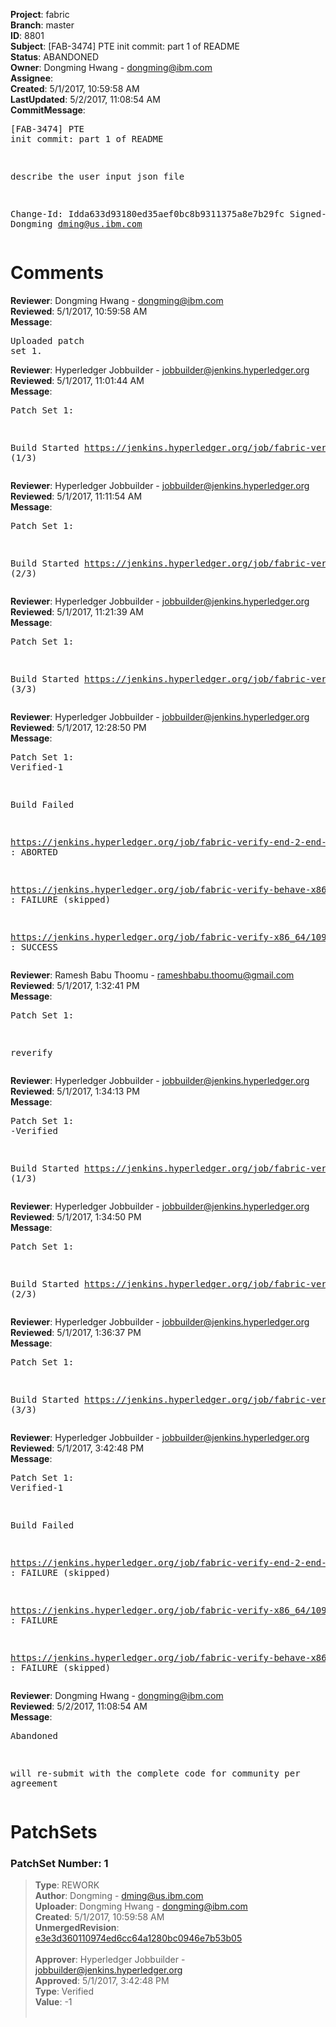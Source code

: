 <strong>Project</strong>: fabric<br><strong>Branch</strong>: master<br><strong>ID</strong>: 8801<br><strong>Subject</strong>: [FAB-3474] PTE init commit: part 1 of README<br><strong>Status</strong>: ABANDONED<br><strong>Owner</strong>: Dongming Hwang - dongming@ibm.com<br><strong>Assignee</strong>:<br><strong>Created</strong>: 5/1/2017, 10:59:58 AM<br><strong>LastUpdated</strong>: 5/2/2017, 11:08:54 AM<br><strong>CommitMessage</strong>:<br><pre>[FAB-3474] PTE init commit: part 1 of README

describe the user input json file

Change-Id: Idda633d93180ed35aef0bc8b9311375a8e7b29fc
Signed-off-by: Dongming <dming@us.ibm.com>
</pre><h1>Comments</h1><strong>Reviewer</strong>: Dongming Hwang - dongming@ibm.com<br><strong>Reviewed</strong>: 5/1/2017, 10:59:58 AM<br><strong>Message</strong>: <pre>Uploaded patch set 1.</pre><strong>Reviewer</strong>: Hyperledger Jobbuilder - jobbuilder@jenkins.hyperledger.org<br><strong>Reviewed</strong>: 5/1/2017, 11:01:44 AM<br><strong>Message</strong>: <pre>Patch Set 1:

Build Started https://jenkins.hyperledger.org/job/fabric-verify-end-2-end-x86_64/2467/ (1/3)</pre><strong>Reviewer</strong>: Hyperledger Jobbuilder - jobbuilder@jenkins.hyperledger.org<br><strong>Reviewed</strong>: 5/1/2017, 11:11:54 AM<br><strong>Message</strong>: <pre>Patch Set 1:

Build Started https://jenkins.hyperledger.org/job/fabric-verify-x86_64/10940/ (2/3)</pre><strong>Reviewer</strong>: Hyperledger Jobbuilder - jobbuilder@jenkins.hyperledger.org<br><strong>Reviewed</strong>: 5/1/2017, 11:21:39 AM<br><strong>Message</strong>: <pre>Patch Set 1:

Build Started https://jenkins.hyperledger.org/job/fabric-verify-behave-x86_64/4997/ (3/3)</pre><strong>Reviewer</strong>: Hyperledger Jobbuilder - jobbuilder@jenkins.hyperledger.org<br><strong>Reviewed</strong>: 5/1/2017, 12:28:50 PM<br><strong>Message</strong>: <pre>Patch Set 1: Verified-1

Build Failed 

https://jenkins.hyperledger.org/job/fabric-verify-end-2-end-x86_64/2467/ : ABORTED

https://jenkins.hyperledger.org/job/fabric-verify-behave-x86_64/4997/ : FAILURE (skipped)

https://jenkins.hyperledger.org/job/fabric-verify-x86_64/10940/ : SUCCESS</pre><strong>Reviewer</strong>: Ramesh Babu Thoomu - rameshbabu.thoomu@gmail.com<br><strong>Reviewed</strong>: 5/1/2017, 1:32:41 PM<br><strong>Message</strong>: <pre>Patch Set 1:

reverify</pre><strong>Reviewer</strong>: Hyperledger Jobbuilder - jobbuilder@jenkins.hyperledger.org<br><strong>Reviewed</strong>: 5/1/2017, 1:34:13 PM<br><strong>Message</strong>: <pre>Patch Set 1: -Verified

Build Started https://jenkins.hyperledger.org/job/fabric-verify-end-2-end-x86_64/2482/ (1/3)</pre><strong>Reviewer</strong>: Hyperledger Jobbuilder - jobbuilder@jenkins.hyperledger.org<br><strong>Reviewed</strong>: 5/1/2017, 1:34:50 PM<br><strong>Message</strong>: <pre>Patch Set 1:

Build Started https://jenkins.hyperledger.org/job/fabric-verify-x86_64/10954/ (2/3)</pre><strong>Reviewer</strong>: Hyperledger Jobbuilder - jobbuilder@jenkins.hyperledger.org<br><strong>Reviewed</strong>: 5/1/2017, 1:36:37 PM<br><strong>Message</strong>: <pre>Patch Set 1:

Build Started https://jenkins.hyperledger.org/job/fabric-verify-behave-x86_64/5013/ (3/3)</pre><strong>Reviewer</strong>: Hyperledger Jobbuilder - jobbuilder@jenkins.hyperledger.org<br><strong>Reviewed</strong>: 5/1/2017, 3:42:48 PM<br><strong>Message</strong>: <pre>Patch Set 1: Verified-1

Build Failed 

https://jenkins.hyperledger.org/job/fabric-verify-end-2-end-x86_64/2482/ : FAILURE (skipped)

https://jenkins.hyperledger.org/job/fabric-verify-x86_64/10954/ : FAILURE

https://jenkins.hyperledger.org/job/fabric-verify-behave-x86_64/5013/ : FAILURE (skipped)</pre><strong>Reviewer</strong>: Dongming Hwang - dongming@ibm.com<br><strong>Reviewed</strong>: 5/2/2017, 11:08:54 AM<br><strong>Message</strong>: <pre>Abandoned

will re-submit with the complete code for community per agreement</pre><h1>PatchSets</h1><h3>PatchSet Number: 1</h3><blockquote><strong>Type</strong>: REWORK<br><strong>Author</strong>: Dongming - dming@us.ibm.com<br><strong>Uploader</strong>: Dongming Hwang - dongming@ibm.com<br><strong>Created</strong>: 5/1/2017, 10:59:58 AM<br><strong>UnmergedRevision</strong>: [e3e3d360110974ed6cc64a1280bc0946e7b53b05](https://github.com/hyperledger-gerrit-archive/fabric/commit/e3e3d360110974ed6cc64a1280bc0946e7b53b05)<br><br><strong>Approver</strong>: Hyperledger Jobbuilder - jobbuilder@jenkins.hyperledger.org<br><strong>Approved</strong>: 5/1/2017, 3:42:48 PM<br><strong>Type</strong>: Verified<br><strong>Value</strong>: -1<br><br></blockquote>